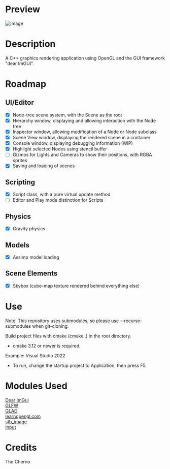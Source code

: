 # Preview
![image](https://github.com/user-attachments/assets/cdc3609c-a13f-4393-b11c-93826cc0753b)

# Description
A C++ graphics rendering application using OpenGL and the GUI framework "dear ImGUI".

# Roadmap
## UI/Editor
- [x] Node-tree scene system, with the Scene as the root  
- [x] Hierarchy window, displaying and allowing interaction with the Node tree  
- [x] Inspector window, allowing modification of a Node or Node subclass  
- [x] Scene View window, displaying the rendered scene in a container  
- [x] Console window, displaying debugging information (WIP)
- [x] Highlight selected Nodes using stencil buffer
- [ ] Gizmos for Lights and Cameras to show their positions, with RGBA sprites  
- [x] Saving and loading of scenes  
## Scripting  
- [x] Script class, with a pure virtual update method
- [ ] Editor and Play mode distinction for Scripts
## Physics
- [x] Gravity physics
## Models
- [x] Assimp model loading
## Scene Elements
- [x] Skybox (cube-map texture rendered behind everything else)  

# Use
Note: This repository uses submodules, so please use --recurse-submodules when git-cloning.  

Build project files with cmake (cmake .) in the root directory.  
- cmake 3.12 or newer is required.

Example: Visual Studio 2022
- To run, change the startup project to Application, then press F5.  

# Modules Used
[Dear ImGui](https://github.com/ocornut/imgui)  
[GLFW](https://github.com/glfw/glfw)  
[GLAD](https://github.com/Dav1dde/glad)  
[learnopengl.com](https://learnopengl.com/)  
[stb_image](https://github.com/nothings/stb/blob/master/stb_image.h)  
[Input](https://stackoverflow.com/questions/55573238/how-do-i-do-a-proper-input-class-in-glfw-for-a-game-engine)  

# Credits
The Cherno
